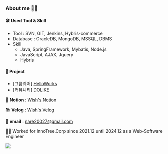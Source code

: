 ### About me 👩‍💻

<!--
**nare20027/nare20027** is a ✨ _special_ ✨ repository because its `README.md` (this file) appears on your GitHub profile.

Here are some ideas to get you started:

- 🔭 I’m currently working on ...
- 🌱 I’m currently learning ...
- 👯 I’m looking to collaborate on ...
- 🤔 I’m looking for help with ...
- 💬 Ask me about ...
- 📫 How to reach me: ...
- 😄 Pronouns: ...
- ⚡ Fun fact: ...
-->

<!--![Anurag's GitHub stats](https://github-readme-stats.vercel.app/api?username=nare20027&show_icons=true&theme=dracula)-->

#### 🛠 Used Tool & Skill

* Tool : SVN, GIT, Jenkins, Hybris-commerce
* Database : OracleDB, MongoDB, MSSQL, DBMS
* Skill 
  + Java, SpringFramework, Mybatis, Node.js
  + JavaScript, AJAX, Jquery
  + Hybris

#### 🚀 Project
* [그룹웨어] <a href="https://github.com/pastelto/HelloWorks">HelloWorks</a>
* [커뮤니티] <a href="https://github.com/pastelto/DOLIKE">DOLIKE</a>

 📑 **Notion** : <a href="https://www.notion.so/Wish-s-List-a876d899fd854a7598a5e73622f80c63"> Wish's Notion </a>

 📚 **Velog** : <a href="https://velog.io/@nare20027"> Wish's Velog </a>
 
 📧 **email** : nare20027@gmail.com 

 👩‍💻 Worked for InnoTree.Corp since 2021.12 until 2024.12 as a Web-Software Engineer

 <img src="https://github-readme-stats.vercel.app/api?username=wishbornDev&theme=vue&show_icons=true"/></a>
